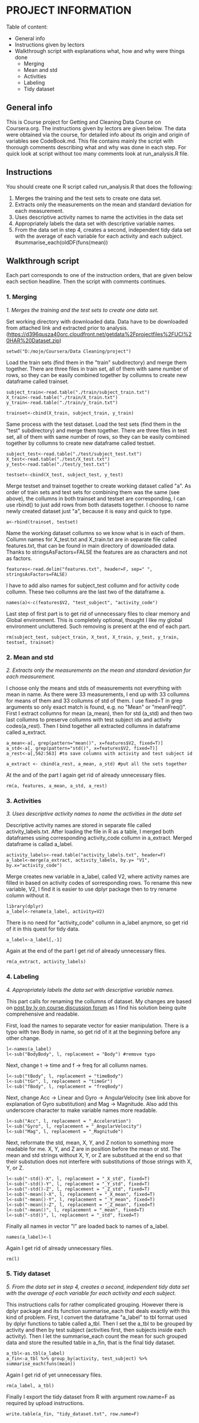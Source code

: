 # PROJECT INFORMATION

Table of content:
* General info
* Instructions given by lectors
* Walkthrough script with explanations what, how and why were things done
	* Merging
	* Mean and std
	* Activities
	* Labeling
	* Tidy dataset


## General info

This is Course project for Getting and Cleaning Data Course on Coursera.org. The instructions given by lectors are given below. The data were obtained via the course, for detailed info about its origin and origin of variables see CodeBook.md. This file contains mainly the script with thorough comments describing what and why was done in each step. For quick look at script without too many comments look at run_analysis.R file.



## Instructions 

You should create one R script called run_analysis.R that does the following: 

1. Merges the training and the test sets to create one data set.
2. Extracts only the measurements on the mean and standard deviation for each measurement. 
3. Uses descriptive activity names to name the activities in the data set
4. Appropriately labels the data set with descriptive variable names.
5. From the data set in step 4, creates a second, independent tidy data set with the average
      of each variable for each activity and each subject. #summarise_each(oldDF(funs(mean))




## Walkthrough script

Each part corresponds to one of the instruction orders, that are given below each section headline. Then the script with comments continues.

### 1. Merging
*1. Merges the training and the test sets to create one data set.*

Set working directory with downloaded data. Data have to be downloaded from attached link and extracted prior to analysis.
(https://d396qusza40orc.cloudfront.net/getdata%2Fprojectfiles%2FUCI%20HAR%20Dataset.zip)
	
	setwd("D:/moje/Coursera/Data Cleaning/project")

Load the train sets (find them in the "train" subdirectory) and merge them together. There are three files in train set, all of them with same number of rows, so they can be easily combined together by collumns to create new dataframe called trainset.
	
	subject_train<-read.table("./train/subject_train.txt")
	X_train<-read.table("./train/X_train.txt")
	y_train<-read.table("./train/y_train.txt")

	trainset<-cbind(X_train, subject_train, y_train)

Same process with the test dataset. Load the test sets (find them in the "test" subdirectory) and merge them together. There are three files in test set, all of them with same number of rows, so they can be easily combined together by collumns to create new dataframe called testset.
	
	subject_test<-read.table("./test/subject_test.txt")
	X_test<-read.table("./test/X_test.txt")
	y_test<-read.table("./test/y_test.txt")

	testset<-cbind(X_test, subject_test, y_test)

Merge testset and trainset together to create working dataset called "a". As order of train sets and test sets for combining them was the same (see above), the collumns in both trainset and testset are corresponding, I can use rbind() to just add rows from both datasets together. I choose to name newly created dataset just "a", because it is easy and quick to type.
	
	a<-rbind(trainset, testset)

Name the working dataset collumns so we know what is in each of them. Collumn names for X_test.txt and X_train.txt are in separate file called features.txt, that can be found in main directory of downloaded data. Thanks to stringsAsFactors=FALSE the features are as characters and not as factors.
	
	features<-read.delim("features.txt", header=F, sep=" ", stringsAsFactors=FALSE) 

I have to add also names for subject_test collumn and for activity code collumn. These two collumns are the last two of the dataframe a.

	names(a)<-c(features$V2, "test_subject", "activity_code")


Last step of first part is to get rid of unnecessary files to clear memory and Global environment. This is completely optional, thought I like my global environment uncluttered. Such removing is present at the end of each part.

	rm(subject_test, subject_train, X_test, X_train, y_test, y_train, testset, trainset)




### 2. Mean and std 
*2. Extracts only the measurements on the mean and standard deviation for each measurement.*

I choose only the means and stds of measurements not everything with mean in name. As there were 33 measurements, I end up with 33 collumns for means of them and 33 collumns of std of them. I use fixed=T in grep arguments so only exact match is found, e.g. no "Mean" or "meanFreq()". First I extract collumns for mean (a_mean), then for std (a_std) and then two last collumns to preserve collumns with test subject ids and activity codes(a_rest). Then I bind together all extracted collumns in dataframe called a_extract.
	
	a_mean<-a[, grep(pattern="mean()", x=features$V2, fixed=T)]
	a_std<-a[, grep(pattern="std()", x=features$V2, fixed=T)]
	a_rest<-a[,562:563] #to save columns with activity and test subject id

	a_extract <- cbind(a_rest, a_mean, a_std) #put all the sets together

At the and of the part I again get rid of already unnecessary files. 

	rm(a, features, a_mean, a_std, a_rest)





### 3. Activities
*3. Uses descriptive activity names to name the activities in the data set*

Descriptive activity names are stored in separate file called activity_labels.txt. After loading the file in R as a table, I merged both dataframes using corresponding activity_code collumn in a_extract. Merged dataframe is callad a_label.

	activity_labels<-read.table("activity_labels.txt", header=F) 
	a_label<-merge(a_extract, activity_labels, by.y= "V1", by.x="activity_code")

Merge creates new variable in a_label, called V2, where activity names are filled in based on activity codes of sorresponding rows. To rename this new variable, V2, I find it is easier to use dplyr package then to try rename column without it.

	library(dplyr)
	a_label<-rename(a_label, activity=V2)

There is no need for "activity_code" collumn in a_label anymore, so get rid of it in this quest for tidy data.

	a_label<-a_label[,-1]

Again at the end of the part I get rid of already unnecessary files.

	rm(a_extract, activity_labels)

 



### 4. Labeling
*4. Appropriately labels the data set with descriptive variable names.*

This part calls for renaming the collumns of dataset. My changes are based on [post by ly on course discussion forum](https://class.coursera.org/getdata-031/forum/thread?thread_id=185#comment-780) as I find his solution being quite comprehensive and readable.

First, load the names to separate vector for easier manipulation. There is a typo with two Body in name, so get rid of it at the beginning before any other change.

	l<-names(a_label)
	l<-sub("BodyBody", l, replacement = "Body") #remove typo

Next, change t -> time and f -> freq for all collumn names.

	l<-sub("tBody", l, replacement = "timeBody")
	l<-sub("tGr", l, replacement = "timeGr")
	l<-sub("fBody", l, replacement = "freqBody")

Next, change Acc -> Linear and Gyro -> AngularVelocity (see link above for explanation of Gyro substitution) and Mag -> Magnitude. Also add this underscore character to make variable names more readable.

	l<-sub("Acc", l, replacement = "_Acceleration")
	l<-sub("Gyro", l, replacement = "_AngularVelocity")
	l<-sub("Mag", l, replacement = "_Magnitude")

Next, reformate the std, mean, X, Y, and Z notion to something more readable for me. X, Y, and Z are in position before the mean or std. The mean and std strings without X, Y, or Z are substitued at the end so that their substution does not interfere with substitutions of those strings with X, Y, or Z.

	l<-sub("-std()-X", l, replacement = "_X_std", fixed=T)
	l<-sub("-std()-Y", l, replacement = "_Y_std", fixed=T)
	l<-sub("-std()-Z", l, replacement = "_Z_std", fixed=T)
	l<-sub("-mean()-X", l, replacement = "_X_mean", fixed=T)
	l<-sub("-mean()-Y", l, replacement = "_Y_mean", fixed=T)
	l<-sub("-mean()-Z", l, replacement = "_Z_mean", fixed=T)
	l<-sub("-mean()", l, replacement = "_mean", fixed=T)
	l<-sub("-std()", l, replacement = "_std", fixed=T)

Finally all names in vector "l" are loaded back to names of a_label.

	names(a_label)<-l

Again I get rid of already unnecessary files.

	rm(l)



### 5. Tidy dataset
*5. From the data set in step 4, creates a second, independent tidy data set with the average of each variable for each activity and each subject.* 

This instructions calls for rather complicated grouping. However there is dplyr package and its function summarise_each that deals exactly with this kind of problem. First, I convert the dataframe "a_label" to tbl format used by dplyr functions to table called a_tbl. Then I set the a_tbl to be grouped by activity and then by test subject (activities first, then subjects inside each activity). Then I let the summarise_each count the mean for such grouped data and store the resulted table in a_fin, that is the final tidy dataset.

	a_tbl<-as.tbl(a_label)
	a_fin<-a_tbl %>% group_by(activity, test_subject) %>% summarise_each(funs(mean))

Again I get rid of yet unnecessary files.

	rm(a_label, a_tbl)


Finally I export the tidy dataset from R with argument row.name=F as required by upload instructions.

	write.table(a_fin, "tidy_dataset.txt", row.name=F)
